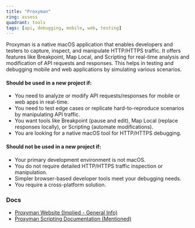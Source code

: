 ```yaml
---
title: "Proxyman"
ring: assess
quadrant: tools
tags: [api, debugging, mobile, web, testing]
---
```


Proxyman is a native macOS application that enables developers and testers to capture, inspect, and manipulate HTTP/HTTPS traffic. It offers features like Breakpoint, Map Local, and Scripting for real-time analysis and modification of API requests and responses. This helps in testing and debugging mobile and web applications by simulating various scenarios.

#### Should be used in a new project if:

* You need to analyze or modify API requests/responses for mobile or web apps in real-time.
* You need to test edge cases or replicate hard-to-reproduce scenarios by manipulating API traffic.
* You want tools like Breakpoint (pause and edit), Map Local (replace responses locally), or Scripting (automate modifications).
* You are looking for a native macOS tool for HTTP/HTTPS debugging.

#### Should not be used in a new project if:

* Your primary development environment is not macOS.
* You do not require detailed HTTP/HTTPS traffic inspection or manipulation.
* Simpler browser-based developer tools meet your debugging needs.
* You require a cross-platform solution.

### Docs

* [Proxyman Website (Implied - General Info)](https://speednetsoftware.com/mobile-app-testing-with-proxyman/)
* [Proxyman Scripting Documentation (Mentioned)](https://speednetsoftware.com/mobile-app-testing-with-proxyman/)